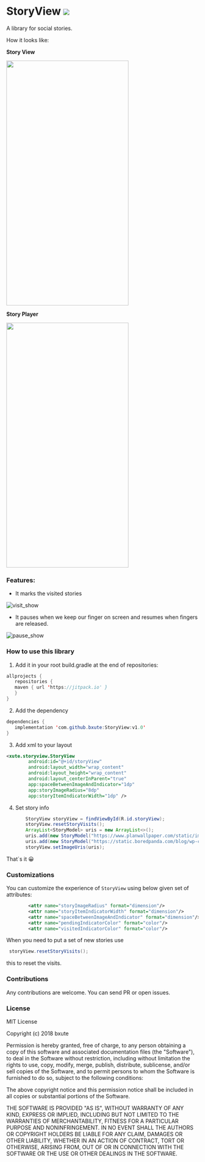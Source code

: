 # StoryView [![](https://jitpack.io/v/bxute/StoryView.svg)](https://jitpack.io/#bxute/StoryView)

A library for social stories.

How it looks like:

**Story View**


<img src="https://user-images.githubusercontent.com/10809719/41230599-03e56ed0-6d9e-11e8-9763-a38a88957ad3.png" width="320px" height="640px"/>

**Story Player**


<img src="https://user-images.githubusercontent.com/10809719/41230598-03a4a2b0-6d9e-11e8-8ba6-c5f1760523f1.png" width="320px" height="640px"/>

### Features:
 - It marks the visited stories

![visit_show](https://user-images.githubusercontent.com/10809719/41231419-a66d6c32-6da0-11e8-8c49-6f0cc5693cb3.gif)

 - It pauses when we keep our finger on screen and resumes when fingers are released.
 
![pause_show](https://user-images.githubusercontent.com/10809719/41231418-a63aae32-6da0-11e8-852d-365d44ce9dc5.gif)
### How to use this library

 1. Add it in your root build.gradle at the end of repositories:
 ```java
allprojects {
	repositories {
	maven { url 'https://jitpack.io' }
	}
}
```

 2. Add the dependency
 ```java
dependencies {
    implementation 'com.github.bxute:StoryView:v1.0'
}

``` 

 3. Add xml to your layout
 ```xml
<xute.storyview.StoryView
         android:id="@+id/storyView"
         android:layout_width="wrap_content"
         android:layout_height="wrap_content"
         android:layout_centerInParent="true"
         app:spaceBetweenImageAndIndicator="1dp"
         app:storyImageRadius="8dp"
         app:storyItemIndicatorWidth="1dp" />
 ```
 
 4. Set story info
 ```java
        StoryView storyView = findViewById(R.id.storyView);
        storyView.resetStoryVisits();
        ArrayList<StoryModel> uris = new ArrayList<>();
        uris.add(new StoryModel("https://www.planwallpaper.com/static/images/animals-4.jpg","Steve","Yesterday"));
        uris.add(new StoryModel("https://static.boredpanda.com/blog/wp-content/uuuploads/albino-animals/albino-animals-3.jpg","Grambon","10:15 PM"));
        storyView.setImageUris(uris);
```

That`s it 😀

### Customizations
You can customize the experience of `StoryView` using below given set of attributes:
```xml
        <attr name="storyImageRadius" format="dimension"/>
        <attr name="storyItemIndicatorWidth" format="dimension"/>
        <attr name="spaceBetweenImageAndIndicator" format="dimension"/>
        <attr name="pendingIndicatorColor" format="color"/>
        <attr name="visitedIndicatorColor" format="color"/>
```

When you need to put a set of new stories use 
```java
 storyView.resetStoryVisits();
```
this to reset the visits.

### Contributions

Any contributions are welcome. You can send PR or open issues.

### License
MIT License

Copyright (c) 2018 bxute

Permission is hereby granted, free of charge, to any person obtaining a copy
of this software and associated documentation files (the "Software"), to deal
in the Software without restriction, including without limitation the rights
to use, copy, modify, merge, publish, distribute, sublicense, and/or sell
copies of the Software, and to permit persons to whom the Software is
furnished to do so, subject to the following conditions:

The above copyright notice and this permission notice shall be included in all
copies or substantial portions of the Software.

THE SOFTWARE IS PROVIDED "AS IS", WITHOUT WARRANTY OF ANY KIND, EXPRESS OR
IMPLIED, INCLUDING BUT NOT LIMITED TO THE WARRANTIES OF MERCHANTABILITY,
FITNESS FOR A PARTICULAR PURPOSE AND NONINFRINGEMENT. IN NO EVENT SHALL THE
AUTHORS OR COPYRIGHT HOLDERS BE LIABLE FOR ANY CLAIM, DAMAGES OR OTHER
LIABILITY, WHETHER IN AN ACTION OF CONTRACT, TORT OR OTHERWISE, ARISING FROM,
OUT OF OR IN CONNECTION WITH THE SOFTWARE OR THE USE OR OTHER DEALINGS IN THE
SOFTWARE.


